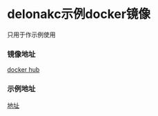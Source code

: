 # delonakc示例docker镜像
只用于作示例使用


### 镜像地址

[docker hub ](https://cloud.docker.com/repository/docker/delonakc/mongo)

### 示例地址
[地址](https://github.com/QuestionMarkGames/delonakc-api)